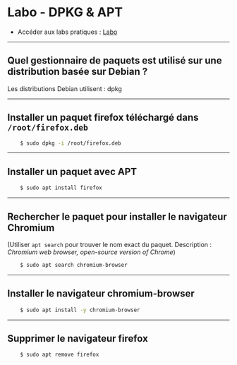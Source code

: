 # Labo - DPKG & APT

- Accéder aux labs pratiques : [Labo](https://kodekloud.com/free-labs/linux/dpkg-and-apt)

---

## Quel gestionnaire de paquets est utilisé sur une distribution basée sur Debian ?
Les distributions Debian utilisent :  dpkg

---

## Installer un paquet **firefox** téléchargé dans `/root/firefox.deb`  
```bash
    $ sudo dpkg -i /root/firefox.deb
```
---

## Installer un paquet avec **APT**
```bash
    $ sudo apt install firefox
```
---

## Rechercher le paquet pour installer le navigateur **Chromium**  
(Utiliser `apt search` pour trouver le nom exact du paquet. Description : *Chromium web browser, open-source version of Chrome*)
```bash
    $ sudo apt search chromium-browser
```
---

## Installer le navigateur **chromium-browser**
```bash
    $ sudo apt install -y chromium-browser
```
---

## Supprimer le navigateur **firefox**
```bash
    $ sudo apt remove firefox
```
